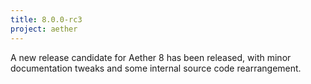 ```yaml
---
title: 8.0.0-rc3
project: aether
---
```


A new release candidate for Aether 8 has been released, with minor documentation tweaks and some internal source code rearrangement.
